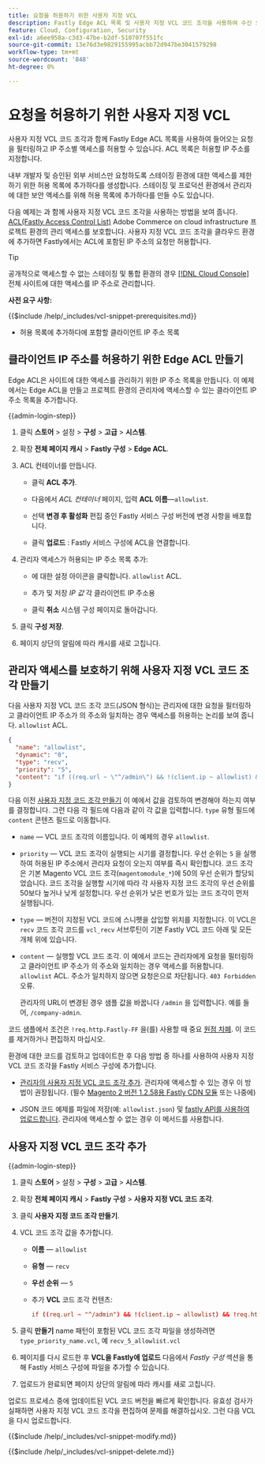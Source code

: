 ```yaml
---
title: 요청을 허용하기 위한 사용자 지정 VCL
description: Fastly Edge ACL 목록 및 사용자 지정 VCL 코드 조각을 사용하여 수신 요청을 필터링하고 Adobe Commerce 사이트에 대한 IP 주소별 액세스를 허용합니다.
feature: Cloud, Configuration, Security
exl-id: a6ee958a-c3d3-47be-b2df-510707f551fc
source-git-commit: 13e76d3e9829155995acbb72d947be3041579298
workflow-type: tm+mt
source-wordcount: '848'
ht-degree: 0%

---
```


# 요청을 허용하기 위한 사용자 지정 VCL

사용자 지정 VCL 코드 조각과 함께 Fastly Edge ACL 목록을 사용하여 들어오는 요청을 필터링하고 IP 주소별 액세스를 허용할 수 있습니다. ACL 목록은 허용할 IP 주소를 지정합니다.

내부 개발자 및 승인된 외부 서비스만 요청하도록 스테이징 환경에 대한 액세스를 제한하기 위한 허용 목록에 추가하다를 생성합니다. 스테이징 및 프로덕션 환경에서 관리자에 대한 보안 액세스를 위해 허용 목록에 추가하다를 만들 수도 있습니다.

다음 예제는 과 함께 사용자 지정 VCL 코드 조각을 사용하는 방법을 보여 줍니다. [ACL(Fastly Access Control List)](https://docs.fastly.com/guides/access-control-lists/about-acls) Adobe Commerce on cloud infrastructure 프로젝트 환경의 관리 액세스를 보호합니다. 사용자 지정 VCL 코드 조각을 클라우드 환경에 추가하면 Fastly에서는 ACL에 포함된 IP 주소의 요청만 허용합니다.

>[!TIP]
>
>공개적으로 액세스할 수 없는 스테이징 및 통합 환경의 경우 [[!DNL Cloud Console]](../project/overview.md#access-the-project-web-interface) 전체 사이트에 대한 액세스를 IP 주소로 관리합니다.

**사전 요구 사항:**


{{$include /help/_includes/vcl-snippet-prerequisites.md}}

- 허용 목록에 추가하다에 포함할 클라이언트 IP 주소 목록

## 클라이언트 IP 주소를 허용하기 위한 Edge ACL 만들기

Edge ACL은 사이트에 대한 액세스를 관리하기 위한 IP 주소 목록을 만듭니다. 이 예제에서는 Edge ACL을 만들고 프로젝트 환경의 관리자에 액세스할 수 있는 클라이언트 IP 주소 목록을 추가합니다.

{{admin-login-step}}

1. 클릭 **스토어** > 설정 > **구성** > **고급** > **시스템**.

1. 확장 **전체 페이지 캐시** > **Fastly 구성** > **Edge ACL**.

1. ACL 컨테이너를 만듭니다.

   - 클릭 **ACL 추가**.

   - 다음에서 *ACL 컨테이너* 페이지, 입력 **ACL 이름**—`allowlist`.

   - 선택 **변경 후 활성화** 편집 중인 Fastly 서비스 구성 버전에 변경 사항을 배포합니다.

   - 클릭 **업로드** : Fastly 서비스 구성에 ACL을 연결합니다.

1. 관리자 액세스가 허용되는 IP 주소 목록 추가:

   - 에 대한 설정 아이콘을 클릭합니다. `allowlist` ACL.

   - 추가 및 저장 *IP 값* 각 클라이언트 IP 주소용

   - 클릭 **취소** 시스템 구성 페이지로 돌아갑니다.

1. 클릭 **구성 저장**.

1. 페이지 상단의 알림에 따라 캐시를 새로 고칩니다.

## 관리자 액세스를 보호하기 위해 사용자 지정 VCL 코드 조각 만들기

다음 사용자 지정 VCL 코드 조각 코드(JSON 형식)는 관리자에 대한 요청을 필터링하고 클라이언트 IP 주소가 의 주소와 일치하는 경우 액세스를 허용하는 논리를 보여 줍니다. `allowlist` ACL.

```json
{
  "name": "allowlist",
  "dynamic": "0",
  "type": "recv",
  "priority": "5",
  "content": "if ((req.url ~ \"^/admin\") && !(client.ip ~ allowlist) && !req.http.Fastly-FF) { error 403 \"Forbidden\"; }"
}
```

다음 이전 [사용자 지정 코드 조각 만들기](https://experienceleague.adobe.com/docs/commerce-cloud-service/user-guide/cdn/custom-vcl-snippets/fastly-vcl-allowlist.html#add-the-custom-vcl-snippet) 이 예에서 값을 검토하여 변경해야 하는지 여부를 결정합니다. 그런 다음 각 필드에 다음과 같이 각 값을 입력합니다. `type` 유형 필드에 `content` 콘텐츠 필드로 이동합니다.

- `name` — VCL 코드 조각의 이름입니다. 이 예제의 경우 `allowlist`.

- `priority` — VCL 코드 조각이 실행되는 시기를 결정합니다. 우선 순위는 `5` 을 실행하여 허용된 IP 주소에서 관리자 요청이 오는지 여부를 즉시 확인합니다. 코드 조각은 기본 Magento VCL 코드 조각(`magentomodule_*`)에 50의 우선 순위가 할당되었습니다. 코드 조각을 실행할 시기에 따라 각 사용자 지정 코드 조각의 우선 순위를 50보다 높거나 낮게 설정합니다. 우선 순위가 낮은 번호가 있는 코드 조각이 먼저 실행됩니다.

- `type` — 버전이 지정된 VCL 코드에 스니펫을 삽입할 위치를 지정합니다. 이 VCL은 `recv` 코드 조각 코드를 `vcl_recv` 서브루틴이 기본 Fastly VCL 코드 아래 및 모든 개체 위에 있습니다.

- `content` — 실행할 VCL 코드 조각. 이 예에서 코드는 관리자에게 요청을 필터링하고 클라이언트 IP 주소가 의 주소와 일치하는 경우 액세스를 허용합니다. `allowlist` ACL. 주소가 일치하지 않으면 요청은으로 차단됩니다. `403 Forbidden` 오류.

  관리자의 URL이 변경된 경우 샘플 값을 바꿉니다 `/admin` 을 입력합니다. 예를 들어, `/company-admin`.

코드 샘플에서 조건은 `!req.http.Fastly-FF` 을(를) 사용할 때 중요 [원점 차폐](fastly-custom-cache-configuration.md#configure-back-ends-and-origin-shielding). 이 코드를 제거하거나 편집하지 마십시오.

환경에 대한 코드를 검토하고 업데이트한 후 다음 방법 중 하나를 사용하여 사용자 지정 VCL 코드 조각을 Fastly 서비스 구성에 추가합니다.

- [관리자의 사용자 지정 VCL 코드 조각 추가](#add-the-custom-vcl-snippet). 관리자에 액세스할 수 있는 경우 이 방법이 권장됩니다. (필수 [Magento 2 버전 1.2.58용 Fastly CDN 모듈](fastly-configuration.md#upgrade) 또는 나중에)

- JSON 코드 예제를 파일에 저장(예: `allowlist.json`) 및 [fastly API를 사용하여 업로드합니다](fastly-vcl-custom-snippets.md#manage-custom-vcl-snippets-using-the-api). 관리자에 액세스할 수 없는 경우 이 메서드를 사용합니다.

## 사용자 지정 VCL 코드 조각 추가

{{admin-login-step}}

1. 클릭 **스토어** > 설정 > **구성** > **고급** > **시스템**.

1. 확장 **전체 페이지 캐시** > **Fastly 구성** > **사용자 지정 VCL 코드 조각**.

1. 클릭 **사용자 지정 코드 조각 만들기**.

1. VCL 코드 조각 값을 추가합니다.

   - **이름** — `allowlist`

   - **유형** — `recv`

   - **우선 순위** — `5`

   - 추가 **VCL** 코드 조각 컨텐츠:

     ```conf
     if ((req.url ~ "^/admin") && !(client.ip ~ allowlist) && !req.http.Fastly-FF) { error 403 "Forbidden";}
     ```

1. 클릭 **만들기** name 패턴이 포함된 VCL 코드 조각 파일을 생성하려면 `type_priority_name.vcl`, 예 `recv_5_allowlist.vcl`

1. 페이지를 다시 로드한 후 **VCL을 Fastly에 업로드** 다음에서 *Fastly 구성* 섹션을 통해 Fastly 서비스 구성에 파일을 추가할 수 있습니다.

1. 업로드가 완료되면 페이지 상단의 알림에 따라 캐시를 새로 고칩니다.

업로드 프로세스 중에 업데이트된 VCL 코드 버전을 빠르게 확인합니다. 유효성 검사가 실패하면 사용자 지정 VCL 코드 조각을 편집하여 문제를 해결하십시오. 그런 다음 VCL을 다시 업로드합니다.

{{$include /help/_includes/vcl-snippet-modify.md}}

{{$include /help/_includes/vcl-snippet-delete.md}}
